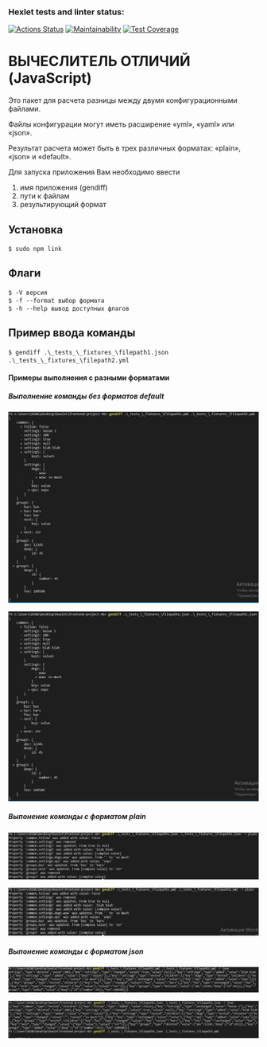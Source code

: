 ### Hexlet tests and linter status:
[![Actions Status](https://github.com/SpaYkeR696/frontend-project-46/workflows/hexlet-check/badge.svg)](https://github.com/SpaYkeR696/frontend-project-46/actions)
[![Maintainability](https://api.codeclimate.com/v1/badges/2e3e5a83bf2825c3a0dd/maintainability)](https://codeclimate.com/github/SpaYkeR696/frontend-project-46/maintainability)
[![Test Coverage](https://api.codeclimate.com/v1/badges/2e3e5a83bf2825c3a0dd/test_coverage)](https://codeclimate.com/github/SpaYkeR696/frontend-project-46/test_coverage)

# ВЫЧЕСЛИТЕЛЬ ОТЛИЧИЙ (JavaScript)

Это пакет для расчета разницы между двумя конфигурационными файлами.

Файлы конфигурации могут иметь расширение «yml», «yaml» или «json».

Результат расчета может быть в трех различных форматах: «plain», «json» и «default».

Для запуска приложения Вам необходимо ввести
1. имя приложения (gendiff)
2. пути к файлам
3. результирующий формат
   
## Установка

```
$ sudo npm link
```

## Флаги

```
$ -V версия
$ -f --format выбор формата
$ -h --help вывод доступных флагов
```
## Пример ввода команды
```
$ gendiff .\_tests_\_fixtures_\filepath1.json .\_tests_\_fixtures_\filepath2.yml
```

#### Примеры выполнения с разными форматами 

##### Выполнение команды без форматов default

![screen](/screenshots/screen1.jpg)

![screen](/screenshots/screen2.jpg)

##### Выпонение команды с форматом plain

![screen](/screenshots/screen3.jpg)

![screen](/screenshots/screen4.jpg)

##### Выпонение команды с форматом json

![screen](/screenshots/screen5.jpg)

![screen](/screenshots/screen6.jpg)